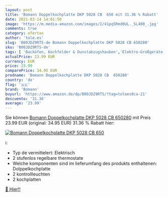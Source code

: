 ```yaml
---
layout: post
title: 'Bomann Doppelkochplatte DKP 5028 CB  650 mit 31.36 % Rabatt'
date: 2021-03-14 14:01:50
image: 'https://m.media-amazon.com/images/I/41pq5Rmd0UL._SL400_.jpg'
comments: true
category: ofertas
author: 'tole.es'
slug: 'B00JDZ9RTS-de Bomann Doppelkochplatte DKP 5028 CB 650280'
sku: 'B00JDZ9RTS-de'
tags: [ 'Backöfen, Kochfelder & Dunstabzugshauben','Elektro-Großgeräte','Kochfelder','bomann', ]
actualPrice: 23.99 EUR
currency: EUR
price: 23.99
comparePrice: 34.95 EUR
prodname: 'Bomann Doppelkochplatte DKP 5028 CB  650280'
country: 'de'
flag: '🇩🇪'
brand: 'Bomann'
buyurl: 'https://www.amazon.de/dp/B00JDZ9RTS/?tag=tolees0ca-21'
descuento: '31.36'
average: '23.99'
---
```


Sie können [Bomann Doppelkochplatte DKP 5028 CB  650280](https://www.amazon.de/dp/B00JDZ9RTS/?tag=tolees0ca-21) mit Preis 23.99 EUR (original: 34.95 EUR) 31.36 % Rabatt hier:

[![Bomann Doppelkochplatte DKP 5028 CB  650](https://m.media-amazon.com/images/I/41pq5Rmd0UL._SL400_.jpg)](https://www.amazon.de/dp/B00JDZ9RTS/?tag=tolees0ca-21)

ℹ️:

- Typ de vermittelert: Elektrisch
- 2 stufenlos regelbare thermostate
- Welche komponenten sind im lieferumfang des produkts enthaltenen: Dolppelkochplatte
- 2 kontrollleuchten
- 2 kochplatten

[🛒 Hier!!](https://www.amazon.de/dp/B00JDZ9RTS/?tag=tolees0ca-21)
